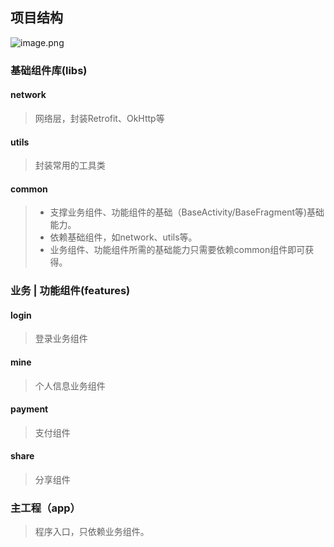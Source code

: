 ## 项目结构

![image.png](https://cdn.nlark.com/yuque/0/2024/png/120265/1713365293165-1b051854-2c9d-4fe4-84c0-9a22af077f1f.png#averageHue=%2331353c&clientId=ubf8b307a-f7c0-4&from=paste&height=228&id=ua51f9f16&originHeight=456&originWidth=550&originalType=binary&ratio=2&rotation=0&showTitle=false&size=48255&status=done&style=none&taskId=u026e261c-3a6a-421e-93b5-18a8c504e27&title=&width=275)

### 基础组件库(libs)

#### network

> 网络层，封装Retrofit、OkHttp等

#### utils

> 封装常用的工具类

#### common

> - 支撑业务组件、功能组件的基础（BaseActivity/BaseFragment等)基础能力。
> - 依赖基础组件，如network、utils等。
> - 业务组件、功能组件所需的基础能力只需要依赖common组件即可获得。

### 业务 | 功能组件(features)

#### login

> 登录业务组件

#### mine

> 个人信息业务组件

#### payment

> 支付组件

#### share

> 分享组件

### 主工程（app）

> 程序入口，只依赖业务组件。

